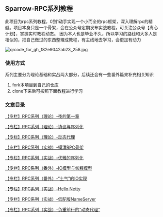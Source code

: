## Sparrow-RPC系列教程
此项目为rpc系列教程，0到1动手实现一个小而全的rpc框架，深入理解rpc的精髓。项目本身只是一个骨架，会在公众号定期发布实战教程，可关注公众号【离心计划】，掌握实时教程动态。
因为本人也是毕业不久，所以学习的路线和大多人是相似的，把自己做过的东西整理成教程，有主线地去学习，会更加有动力

![qrcode_for_gh_f82e9042ab23_258.jpg](https://s2.loli.net/2022/08/06/w15fiutJreSq7Yx.jpg)
### 使用方式
系列主要分为理论基础和实战两大部分，后续还会有一些番外篇来补充相关知识
1. fork本项目到自己的仓库
2. clone下来后可按照下面教程进行学习
### 文章目录
[【专栏】RPC系列（理论）-夜的第一章](https://mp.weixin.qq.com/s?__biz=MzkzOTM4MzYwNQ==&mid=2247483676&idx=1&sn=11b7f0c85958a4866dee14135346a2de&chksm=c2f08f46f58706505cdd86671393b25a1e724edd5434fc28a600e5da22667a7ccaecf64a7f42&scene=21#wechat_redirect "【专栏】RPC系列（理论）-夜的第一章")

[【专栏】RPC系列（理论）-协议与序列化](https://mp.weixin.qq.com/s?__biz=MzkzOTM4MzYwNQ==&mid=2247483684&idx=1&sn=add21ec05aa0ce42d22c678f19217067&chksm=c2f08f7ef587066833909c4546793ee2c8901bc571602b3122df1ce42d385534ba5647525fb2&token=1860448974&lang=zh_CN#rd "【专栏】RPC系列（理论）-协议与序列化")

[【专栏】RPC系列（理论）-动态代理](https://mp.weixin.qq.com/s?__biz=MzkzOTM4MzYwNQ==&mid=2247483697&idx=1&sn=0c8dd7b7c2cc92f13bc3ffa106a7f814&chksm=c2f08f6bf587067d9d8cf27558e5d2823aaed692314ff3bc8f509b81f3ad04fb41c4ea2c81b2&scene=21#wechat_redirect "【专栏】RPC系列（理论）-夜的第一章")

[【专栏】RPC系列（实战）-摸清RPC骨架](https://mp.weixin.qq.com/s?__biz=MzkzOTM4MzYwNQ==&mid=2247483698&idx=1&sn=268557697c3cf15db346b8f4d6a0087e&chksm=c2f08f68f587067ea3f6cd055f3f82d2c39af1b858d0b24b36f7257e326cb63876f91c42a52b&scene=21#wechat_redirect "【专栏】RPC系列（理论）-夜的第一章")

[【专栏】RPC系列（实战）-优雅的序列化](https://mp.weixin.qq.com/s?__biz=MzkzOTM4MzYwNQ==&mid=2247483711&idx=1&sn=d62cf7bc2924c95340e9aceb0f09a21b&chksm=c2f08f65f5870673dd26c48fcad28b5bed25e40aece64c0dcdb6bf53e600dfa4bc1dc18c243e&scene=21#wechat_redirect "【专栏】RPC系列（理论）-夜的第一章")

[【专栏】RPC系列（番外）-IO模型与线程模型](https://mp.weixin.qq.com/s?__biz=MzkzOTM4MzYwNQ==&mid=2247483725&idx=1&sn=60fd4c022766e619329592566e3008c0&chksm=c2f08f17f587060131f8410896f9e6da6a606cc19cc5bd0810fa383df1ed5d649a1439cfb38b&scene=21#wechat_redirect "【专栏】RPC系列（理论）-夜的第一章")

[【专栏】RPC系列（番外）-“土气”的IO实现](https://mp.weixin.qq.com/s?__biz=MzkzOTM4MzYwNQ==&mid=2247483732&idx=1&sn=91de5acc42582bc8dbb68124c1af1131&chksm=c2f08f0ef58706185839fa541c68344364428a9c41fdda5cb0eaba3722ff4a9dda70890a9ccb&scene=21#wechat_redirect "【专栏】RPC系列（理论）-夜的第一章")

[【专栏】RPC系列（实战）-Hello Netty](https://mp.weixin.qq.com/s?__biz=MzkzOTM4MzYwNQ==&mid=2247483742&idx=1&sn=4c8a05d728019f45494c5f1f0e7b1d65&chksm=c2f08f04f5870612bff134c72ee5cbf956786885f079ae00c8bd018fdcbb10eb1206eccb0879&scene=21#wechat_redirect "【专栏】RPC系列（理论）-夜的第一章")

[【专栏】RPC系列（实战）-低配版NameServer](https://mp.weixin.qq.com/s?__biz=MzkzOTM4MzYwNQ==&mid=2247483747&idx=1&sn=ae7ae161f8138c3378fd7111f4b3f599&chksm=c2f08f39f587062f91bfc983dafcbfa0ba3bd69c183dd825ca224b0af9cf1a9ff59a84c41f42&token=607345782&lang=zh_CN#rd "【专栏】RPC系列（理论）-夜的第一章")

[【专栏】RPC系列（实战）-负重前行的“动态代理”](https://mp.weixin.qq.com/s?__biz=MzkzOTM4MzYwNQ==&mid=2247483754&idx=1&sn=fcc7aa39cc0662b904e6f8fd88227e74&chksm=c2f08f30f5870626908ae379d14780f04a6e9f4312a7442f703433f670153c242c8ef4d80fea&token=1974483914&lang=zh_CN#rd "【专栏】RPC系列（理论）-夜的第一章")
